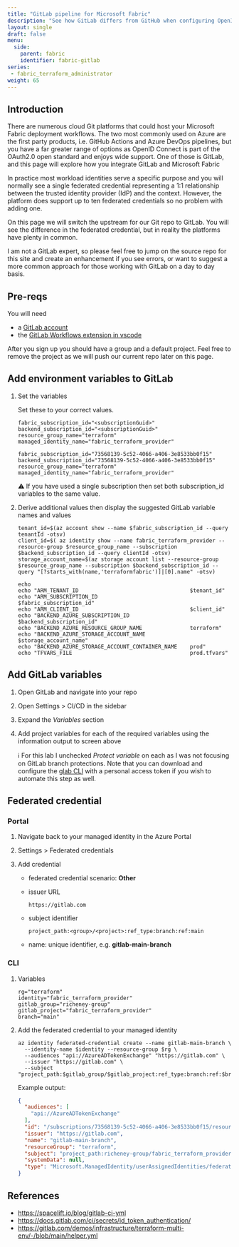 ```yaml
---
title: "GitLab pipeline for Microsoft Fabric"
description: "See how GitLab differs from GitHub when configuring OpenID Connect and workflows."
layout: single
draft: false
menu:
  side:
    parent: fabric
    identifier: fabric-gitlab
series:
 - fabric_terraform_administrator
weight: 65
---
```


## Introduction

There are numerous cloud Git platforms that could host your Microsoft Fabric deployment workflows. The two most commonly used on Azure are the first party products, i.e. GitHub Actions and Azure DevOps pipelines, but you have a far greater range of options as OpenID Connect is part of the OAuth2.0 open standard and enjoys wide support. One of those is GitLab, and this page will explore how you integrate GitLab and Microsoft Fabric

In practice most workload identities serve a specific purpose and you will normally see a single federated credential representing a 1:1 relationship between the trusted identity provider (IdP) and the context. However, the platform does support up to ten federated credentials so no problem with adding one.

On this page we will switch the upstream for our Git repo to GitLab. You will see the difference in the federated credential, but in reality the platforms have plenty in common.

I am not a GitLab expert, so please feel free to jump on the source repo for this site and create an enhancement if you see errors, or want to suggest a more common approach for those working with GitLab on a day to day basis.

## Pre-reqs

You will need

- a [GitLab account](https://gitlab.com/users/sign_up)
- the [GitLab Workflows extension in vscode](https://marketplace.visualstudio.com/items?itemName=GitLab.gitlab-workflow)

After you sign up you should have a group and a default project. Feel free to remove the project as we will push our current repo later on this page.

## Add environment variables to GitLab

1. Set the variables

    Set these to your correct values.

    ```shell
    fabric_subscription_id="<subscriptionGuid>"
    backend_subscription_id="<subscriptionGuid>"
    resource_group_name="terraform"
    managed_identity_name="fabric_terraform_provider"
    ```

    ```shell
    fabric_subscription_id="73568139-5c52-4066-a406-3e8533bb0f15"
    backend_subscription_id="73568139-5c52-4066-a406-3e8533bb0f15"
    resource_group_name="terraform"
    managed_identity_name="fabric_terraform_provider"
    ```

    ⚠️ If you have used a single subscription then set both subscription_id variables to the same value.

1. Derive additional values then display the suggested GitLab variable names and values

    ```shell
    tenant_id=$(az account show --name $fabric_subscription_id --query tenantId -otsv)
    client_id=$( az identity show --name fabric_terraform_provider --resource-group $resource_group_name --subscription $backend_subscription_id --query clientId -otsv)
    storage_account_name=$(az storage account list --resource-group $resource_group_name --subscription $backend_subscription_id --query "[?starts_with(name,'terraformfabric')]|[0].name" -otsv)

    echo
    echo "ARM_TENANT_ID                                   $tenant_id"
    echo "ARM_SUBSCRIPTION_ID                             $fabric_subscription_id"
    echo "ARM_CLIENT_ID                                   $client_id"
    echo "BACKEND_AZURE_SUBSCRIPTION_ID                   $backend_subscription_id"
    echo "BACKEND_AZURE_RESOURCE_GROUP_NAME               terraform"
    echo "BACKEND_AZURE_STORAGE_ACCOUNT_NAME              $storage_account_name"
    echo "BACKEND_AZURE_STORAGE_ACCOUNT_CONTAINER_NAME    prod"
    echo "TFVARS_FILE                                     prod.tfvars"
    ```

## Add GitLab variables

1. Open GitLab and navigate into your repo
1. Open Settings > CI/CD in the sidebar
1. Expand the _Variables_ section
1. Add project variables for each of the required variables using the information output to screen above

    ℹ️ For this lab I unchecked _Protect variable_ on each as I was not focusing on GitLab branch protections. Note that you can download and configure the [glab CLI](https://gitlab.com/gitlab-org/cli) with a personal access token if you wish to automate this step as well.

## Federated credential

### Portal

1. Navigate back to your managed identity in the Azure Portal
1. Settings > Federated credentials
1. Add credential

    - federated credential scenario: **Other**
    - issuer URL

        ```text
        https://gitlab.com
        ```

    - subject identifier

        ```text
        project_path:<group>/<project>:ref_type:branch:ref:main
        ```

    - name: unique identifier, e.g. **gitlab-main-branch**

### CLI

1. Variables

    ```shell
    rg="terraform"
    identity="fabric_terraform_provider"
    gitlab_group="richeney-group"
    gitlab_project="fabric_terraform_provider"
    branch="main"
    ```

1. Add the federated credential to your managed identity

    ```shell
    az identity federated-credential create --name gitlab-main-branch \
      --identity-name $identity --resource-group $rg \
      --audiences "api://AzureADTokenExchange" "https://gitlab.com" \
      --issuer "https://gitlab.com" \
      --subject "project_path:$gitlab_group/$gitlab_project:ref_type:branch:ref:$branch"
    ```

    Example output:

    ```json
    {
      "audiences": [
        "api://AzureADTokenExchange"
      ],
      "id": "/subscriptions/73568139-5c52-4066-a406-3e8533bb0f15/resourcegroups/terraform/providers/Microsoft.ManagedIdentity/userAssignedIdentities/fabric_terraform_provider/federatedIdentityCredentials/gitlab-main-branch",
      "issuer": "https://gitlab.com",
      "name": "gitlab-main-branch",
      "resourceGroup": "terraform",
      "subject": "project_path:richeney-group/fabric_terraform_provider:ref_type:branch:ref:main",
      "systemData": null,
      "type": "Microsoft.ManagedIdentity/userAssignedIdentities/federatedIdentityCredentials"
    }
    ```

## References

- <https://spacelift.io/blog/gitlab-ci-yml>
- <https://docs.gitlab.com/ci/secrets/id_token_authentication/>
- <https://gitlab.com/demos/infrastructure/terraform-multi-env/-/blob/main/helper.yml>
